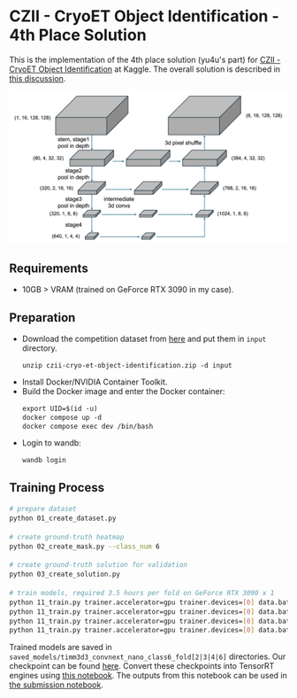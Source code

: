 # CZII - CryoET Object Identification - 4th Place Solution
This is the implementation of the 4th place solution (yu4u's part) for [CZII - CryoET Object Identification](https://www.kaggle.com/competitions/czii-cryo-et-object-identification) at Kaggle.
The overall solution is described in [this discussion](https://www.kaggle.com/competitions/czii-cryo-et-object-identification/discussion/561401).

![yu4u pipeline](misc/model.png)

## Requirements
- 10GB > VRAM (trained on GeForce RTX 3090 in my case).

## Preparation
- Download the competition dataset from [here](https://www.kaggle.com/competitions/rsna-2024-lumbar-spine-degenerative-classification/data) and put them in `input` directory.
    ```shell
    unzip czii-cryo-et-object-identification.zip -d input
    ```
- Install Docker/NVIDIA Container Toolkit.
- Build the Docker image and enter the Docker container:
    ```shell
    export UID=$(id -u)
    docker compose up -d
    docker compose exec dev /bin/bash
    ```
- Login to wandb:
    ```shell
    wandb login
    ```

## Training Process

```sh
# prepare dataset
python 01_create_dataset.py

# create ground-truth heatmap
python 02_create_mask.py --class_num 6

# create ground-truth solution for validation
python 03_create_solution.py

# train models, required 3.5 hours per fold on GeForce RTX 3090 x 1
python 11_train.py trainer.accelerator=gpu trainer.devices=[0] data.batch_size=32 trainer.precision=16 data.num_workers=8 trainer.max_epochs=64 wandb.name=timm3d3_convnext_nano_class6_fold2 opt.lr=1e-3 opt.opt=AdamW opt.weight_decay=0 scheduler.min_lr=0 model.img_depth=16 model.img_size=128 model.arch=timm3d3 model.ema=True model.ema_decay=0.999 model.in_channels=5 loss.mixup=0.5 model.backbone=convnext_nano.in12k_ft_in1k scheduler.warmup_epochs=4 model.class_num=6 trainer.deterministic=warn data.fold_id=2
python 11_train.py trainer.accelerator=gpu trainer.devices=[0] data.batch_size=32 trainer.precision=16 data.num_workers=8 trainer.max_epochs=64 wandb.name=timm3d3_convnext_nano_class6_fold3 opt.lr=1e-3 opt.opt=AdamW opt.weight_decay=0 scheduler.min_lr=0 model.img_depth=16 model.img_size=128 model.arch=timm3d3 model.ema=True model.ema_decay=0.999 model.in_channels=5 loss.mixup=0.5 model.backbone=convnext_nano.in12k_ft_in1k scheduler.warmup_epochs=4 model.class_num=6 trainer.deterministic=warn data.fold_id=3
python 11_train.py trainer.accelerator=gpu trainer.devices=[0] data.batch_size=32 trainer.precision=16 data.num_workers=8 trainer.max_epochs=64 wandb.name=timm3d3_convnext_nano_class6_fold4 opt.lr=1e-3 opt.opt=AdamW opt.weight_decay=0 scheduler.min_lr=0 model.img_depth=16 model.img_size=128 model.arch=timm3d3 model.ema=True model.ema_decay=0.999 model.in_channels=5 loss.mixup=0.5 model.backbone=convnext_nano.in12k_ft_in1k scheduler.warmup_epochs=4 model.class_num=6 trainer.deterministic=warn data.fold_id=4
python 11_train.py trainer.accelerator=gpu trainer.devices=[0] data.batch_size=32 trainer.precision=16 data.num_workers=8 trainer.max_epochs=64 wandb.name=timm3d3_convnext_nano_class6_fold6 opt.lr=1e-3 opt.opt=AdamW opt.weight_decay=0 scheduler.min_lr=0 model.img_depth=16 model.img_size=128 model.arch=timm3d3 model.ema=True model.ema_decay=0.999 model.in_channels=5 loss.mixup=0.5 model.backbone=convnext_nano.in12k_ft_in1k scheduler.warmup_epochs=4 model.class_num=6 trainer.deterministic=warn data.fold_id=6
```

Trained models are saved in `saved_models/timm3d3_convnext_nano_class6_fold[2|3|4|6]` directories.
Our checkpoint can be found [here](https://www.kaggle.com/datasets/ren4yu/czii-models8).
Convert these checkpoints into TensorRT engines using [this notebook](https://www.kaggle.com/code/ren4yu/czii-tensorrt-convert-1/notebook).
The outputs from this notebook can be used in [the submission notebook](https://www.kaggle.com/code/ren4yu/czii-ensemble-tensorrt-xy-stride-th?scriptVersionId=220758003).
